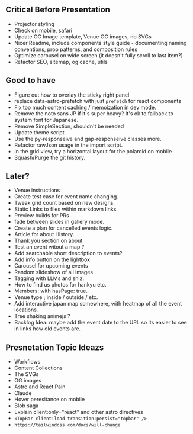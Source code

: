 ## Critical Before Presentation

- Projector styling
- Check on mobile, safari
- Update OG Image template, Venue OG images, no SVGs
- Nicer Readme, include components style guide - documenting naming conventions, prop patterns, and composition rules
- Optimize carousel on wide screen (it doesn't fully scroll to last item?)
- Refactor SEO, sitemap, og cache, utils

## Good to have

- Figure out how to overlay the sticky right panel
- replace data-astro-prefetch with just `prefetch` for react components
- Fix too much content caching / memoization in dev mode.
- Remove the noto sans JP if it's super heavy? It's ok to fallback to system font for Japanese.
- Remove SimpleSection, shouldn't be needed
- Update theme script
- Use the py-responseive and gap-responseive classes more.
- Refactor rawJson usage in the import script.
- In the grid view, try a horizontal layout for the polaroid on mobile
- Squash/Purge the git history.

## Later?

- Venue instructions
- Create test case for event name changing.
- Tweak grid count based on new designs.
- Static Links to files within markdown links.
- Preview builds for PRs
- fade between slides in gallery mode.
- Create a plan for cancelled events logic.
- Article for about History.
- Thank you section on about
- Test an event witout a map ?
- Add searchable short description to events?
- Add info button on the lightbox
- Carousel for upcoming events
- Random slideshow of all images
- Tagging with LLMs and shiz.
- How to find us photos for hankyu etc.
- Members: with hasPage: true.
- Venue type ; inside / outside / etc.
- Add interactive japan map somewhere, with heatmap of all the event locations.
- Tree shaking animejs ?
- Backlog Idea: maybe add the event date to the URL so its easier to see in links how old events are.

## Presnetation Topic Ideazs

- Workflows
- Content Collections
- The SVGs
- OG images
- Astro and React Pain
- Claude
- Hover peresitance on mobile
- Blob saga
- Explain client:only="react" and other astro directives
- `<TopBar client:load transition:persist="topbar" />`
- `https://tailwindcss.com/docs/will-change`
